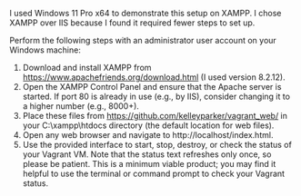 I used Windows 11 Pro x64 to demonstrate this setup on XAMPP. I chose XAMPP over IIS because I found it required fewer steps to set up.

Perform the following steps with an administrator user account on your Windows machine:
1) Download and install XAMPP from https://www.apachefriends.org/download.html (I used version 8.2.12).
2) Open the XAMPP Control Panel and ensure that the Apache server is started. If port 80 is already in use (e.g., by IIS), consider changing it to a higher number (e.g., 8000+).
3) Place these files from https://github.com/kelleyparker/vagrant_web/ in your C:\xampp\htdocs directory (the default location for web files).
4) Open any web browser and navigate to http://localhost/index.html.
5) Use the provided interface to start, stop, destroy, or check the status of your Vagrant VM. Note that the status text refreshes only once, so please be patient. This is a minimum viable product; you may find it helpful to use the terminal or command prompt to check your Vagrant status.

